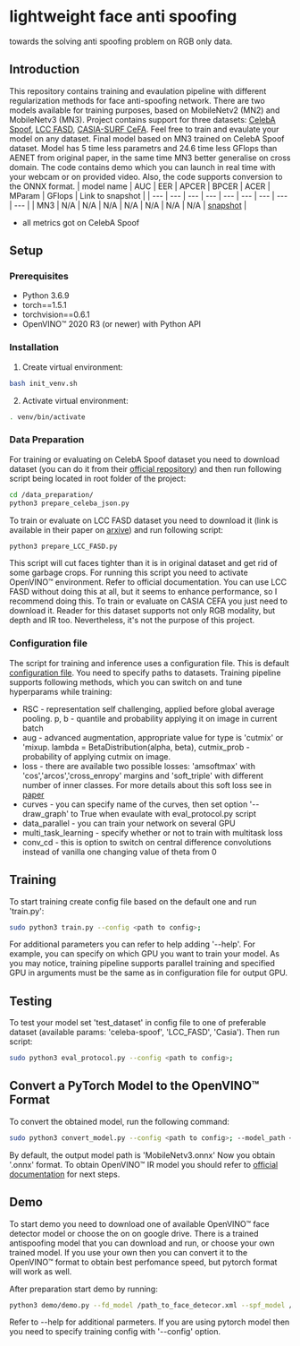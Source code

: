 # lightweight face anti spoofing
towards the solving anti spoofing problem on RGB only data.
## Introduction
This repository contains training and evaulation pipeline with different regularization methods for face anti-spoofing network. There are two models available for training purposes, based on MobileNetv2 (MN2) and MobileNetv3 (MN3). Project contains support for three datasets: [CelebA Spoof](https://github.com/Davidzhangyuanhan/CelebA-Spoof), [LCC FASD](https://csit.am/2019/proceedings/PRIP/PRIP3.pdf), [CASIA-SURF CeFA](https://arxiv.org/pdf/2003.05136.pdf). Feel free to train and evaulate your model on any dataset. Final model based on MN3 trained on CelebA Spoof dataset. Model has 5 time less parametrs and 24.6 time less GFlops than AENET from original paper, in the same time MN3 better generalise on cross domain. The code contains demo which you can launch in real time with your webcam or on provided video. Also, the code supports conversion to the ONNX format.
| model name | AUC | EER | APCER | BPCER | ACER | MParam | GFlops | Link to snapshot |
| --- | --- | --- | --- | --- | --- | --- | --- | --- |
| MN3 | N/A | N/A | N/A | N/A | N/A | N/A | N/A | [snapshot]() |
* all metrics got on CelebA Spoof
## Setup
### Prerequisites

* Python 3.6.9
* torch==1.5.1
* torchvision==0.6.1
* OpenVINO™ 2020 R3 (or newer) with Python API
### Installation

1. Create virtual environment:
```bash
bash init_venv.sh
```

2. Activate virtual environment:
```bash
. venv/bin/activate
```
### Data Preparation
For training or evaluating on CelebA Spoof dataset you need to download dataset (you can do it from their [official repository](https://github.com/Davidzhangyuanhan/CelebA-Spoof)) and then run following script being located in root folder of the project:
```bash
cd /data_preparation/
python3 prepare_celeba_json.py
```
To train or evaluate on LCC FASD dataset you need to download it (link is available in their paper on [arxive](https://csit.am/2019/proceedings/PRIP/PRIP3.pdf)) and run following script:
```bash
python3 prepare_LCC_FASD.py
```
This script will cut faces tighter than it is in original dataset and get rid of some garbage crops. For running this script you need to activate OpenVINO™ environment. Refer to official documentation.
You can use LCC FASD without doing this at all, but it seems to enhance performance, so I recommend doing this.
To train or evaluate on CASIA CEFA you just need to download it. Reader for this dataset supports not only RGB modality, but depth and IR too. Nevertheless, it's not the purpose of this project.
### Configuration file
The script for training and inference uses a configuration file. This is default [configuration file](./configs/config.py). You need to specify paths to datasets. Training pipeline supports following methods, which you can switch on and tune hyperparams while training:
* RSC - representation self challenging, applied before global average pooling. p, b - quantile and probability applying it on image in current batch
* aug - advanced augmentation, appropriate value for type is 'cutmix' or 'mixup. lambda = BetaDistribution(alpha, beta), cutmix_prob - probability of applying cutmix on image.
* loss - there are available two possible losses: 'amsoftmax' with 'cos','arcos','cross_enropy' margins and 'soft_triple' with different number of inner classes. For more details about this soft loss see in [paper](https://arxiv.org/pdf/1909.05235.pdf)
* curves - you can specify name of the curves, then set option '--draw_graph' to True when evaulate with eval_protocol.py script
* data_parallel - you can train your network on several GPU
* multi_task_learning - specify whether or not to train with multitask loss
* conv_cd - this is option to switch on central difference convolutions instead of vanilla one changing value of theta from 0
## Training
To start training create config file based on the default one and run 'train.py':
```bash
sudo python3 train.py --config <path to config>;
```
For additional parameters you can refer to help adding '--help'. For example, you can specify on which GPU you want to train your model. As you may notice, training pipeline supports parallel training and specified GPU in arguments must be the same as in configuration file for output GPU.
## Testing
To test your model set 'test_dataset' in config file to one of preferable dataset (available params: 'celeba-spoof', 'LCC_FASD', 'Casia'). Then run script:
```bash
sudo python3 eval_protocol.py --config <path to config>;
```
## Convert a PyTorch Model to the OpenVINO™ Format
To convert the obtained model, run the following command:
```bash
sudo python3 convert_model.py --config <path to config>; --model_path <path to where save the model>;
```
By default, the output model path is 'MobileNetv3.onnx'
Now you obtain '.onnx' format. To obtain OpenVINO™ IR model you should refer to [official documentation](https://docs.openvinotoolkit.org/latest/openvino_docs_MO_DG_Deep_Learning_Model_Optimizer_DevGuide.html) for next steps.
## Demo
To start demo you need to download one of available OpenVINO™ face detector model or choose the on on google drive. There is a trained antispoofing model that you can download and run, or choose your own trained model. If you use your own then you can convert it to the OpenVINO™ format to obtain best perfomance speed, but pytorch format will work as well.

After preparation start demo by running:
```bash
python3 demo/demo.py --fd_model /path_to_face_detecor.xml --spf_model /path_to_antispoofing_model.xml --cam_id 0;
```
Refer to --help for additional parmeters. If you are using pytorch model then you need to specify training config with '--config' option.  